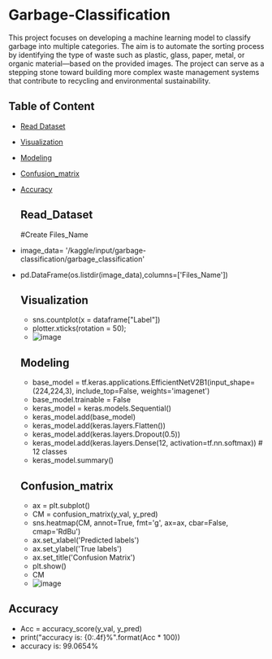 # Garbage-Classification
This project focuses on developing a machine learning model to classify garbage into multiple categories. The aim is to automate the sorting process by identifying the type of waste such as plastic, glass, paper, metal, or organic material—based on the provided images. The project can serve as a stepping stone toward building more complex waste management systems that contribute to recycling and environmental sustainability.

## Table of Content

- [Read Dataset](#Read_Dataset)
- [Visualization](#Visualization)
- [Modeling](#Modeling)
- [Confusion_matrix](#Confusion_matrix)
- [Accuracy](#Accuracy)

  ## Read_Dataset
  #Create Files_Name
- image_data= '/kaggle/input/garbage-classification/garbage_classification'
- pd.DataFrame(os.listdir(image_data),columns=['Files_Name'])

  ## Visualization
  - sns.countplot(x = dataframe["Label"])
  - plotter.xticks(rotation = 50);
  - ![image](https://github.com/user-attachments/assets/efed8845-e18b-4dfe-a2c8-efa00091f0e9)
 
  ## Modeling
  - base_model = tf.keras.applications.EfficientNetV2B1(input_shape=(224,224,3), include_top=False, weights='imagenet')
  - base_model.trainable = False
  - keras_model = keras.models.Sequential()
  - keras_model.add(base_model)
  - keras_model.add(keras.layers.Flatten()) 
  - keras_model.add(keras.layers.Dropout(0.5))
  - keras_model.add(keras.layers.Dense(12, activation=tf.nn.softmax))     # 12 classes
  - keras_model.summary()
 
  ## Confusion_matrix
  - ax = plt.subplot()
  - CM = confusion_matrix(y_val, y_pred)
  - sns.heatmap(CM, annot=True, fmt='g', ax=ax, cbar=False, cmap='RdBu')
  - ax.set_xlabel('Predicted labels')
  - ax.set_ylabel('True labels') 
  - ax.set_title('Confusion Matrix')
  - plt.show()
  - CM
  - ![image](https://github.com/user-attachments/assets/8504b495-fe38-4c41-b1ac-a443adde5936)

## Accuracy
- Acc = accuracy_score(y_val, y_pred)
- print("accuracy is: {0:.4f}%".format(Acc * 100))
- accuracy is: 99.0654%



